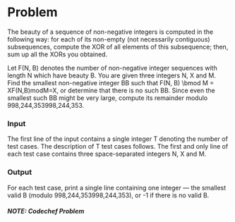 # Problem
The beauty of a sequence of non-negative integers is computed in the following way: for each of its non-empty (not necessarily contiguous) subsequences, compute the XOR of all elements of this subsequence; then, sum up all the XORs you obtained.

Let F(N, B) denotes the number of non-negative integer sequences with length N which have beauty B. You are given three integers N, X and M. Find the smallest non-negative integer BB such that F(N, B) \bmod M = XF(N,B)modM=X, or determine that there is no such BB. Since even the smallest such BB might be very large, compute its remainder modulo 998,244,353998,244,353.

### Input
The first line of the input contains a single integer T denoting the number of test cases. The description of T test cases follows.
The first and only line of each test case contains three space-separated integers N, X and M.
### Output
For each test case, print a single line containing one integer ― the smallest valid B (modulo 998,244,353998,244,353), or -1 if there is no valid B.


##### NOTE: Codechef Problem
